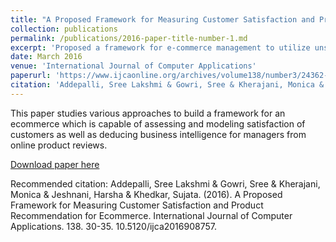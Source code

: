 ```yaml
---
title: "A Proposed Framework for Measuring Customer Satisfaction and Product Recommendation for Ecommerce"
collection: publications
permalink: /publications/2016-paper-title-number-1.md
excerpt: 'Proposed a framework for e-commerce management to utilize unstructured text reviews of products for aspect analysis to derive insights and recommend products using those insights utilizing Natural Language Processing.'
date: March 2016
venue: 'International Journal of Computer Applications'
paperurl: 'https://www.ijcaonline.org/archives/volume138/number3/24362-2016908757'
citation: 'Addepalli, Sree Lakshmi & Gowri, Sree & Kherajani, Monica & Jeshnani, Harsha & Khedkar, Sujata. (2016). A Proposed Framework for Measuring Customer Satisfaction and Product Recommendation for Ecommerce. International Journal of Computer Applications. 138. 30-35. 10.5120/ijca2016908757. '
---
```

This paper studies various approaches to build a framework for an ecommerce which is capable of assessing and modeling satisfaction of customers as well as deducing business intelligence for managers from online product reviews.

[Download paper here](https://www.ijcaonline.org/research/volume138/number3/addepalli-2016-ijca-908757.pdf)

Recommended citation: Addepalli, Sree Lakshmi & Gowri, Sree & Kherajani, Monica & Jeshnani, Harsha & Khedkar, Sujata. (2016). A Proposed Framework for Measuring Customer Satisfaction and Product Recommendation for Ecommerce. International Journal of Computer Applications. 138. 30-35. 10.5120/ijca2016908757. 
